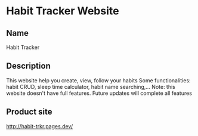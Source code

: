 # Habit Tracker Website

## Name
Habit Tracker

## Description
This website help you create, view, follow your habits
Some functionalities: habit CRUD, sleep time calculator, habit name searching,...
Note: this website doesn't have full features. Future updates will complete all features
## Product site
http://habit-trkr.pages.dev/

